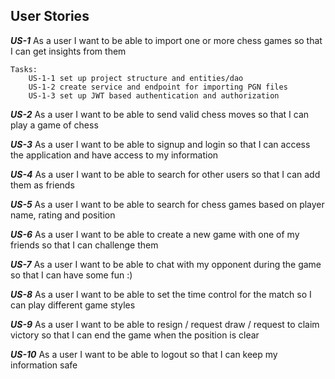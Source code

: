 ## User Stories

_**US-1**_ As a user I want to be able to import one or more chess games so that I can get insights from them

    Tasks:
        US-1-1 set up project structure and entities/dao
        US-1-2 create service and endpoint for importing PGN files
        US-1-3 set up JWT based authentication and authorization

_**US-2**_ As a user I want to be able to send valid chess moves so that I can play a game of chess

_**US-3**_ As a user I want to be able to signup and login so that I can access the application and have access to my
information

_**US-4**_ As a user I want to be able to search for other users so that I can add them as friends

_**US-5**_ As a user I want to be able to search for chess games based on player name, rating and position

_**US-6**_ As a user I want to be able to create a new game with one of my friends so that I can challenge them

_**US-7**_ As a user I want to be able to chat with my opponent during the game so that I can have some fun :)

_**US-8**_ As a user I want to be able to set the time control for the match so I can play different game styles

_**US-9**_ As a user I want to be able to resign / request draw / request to claim victory so that I can end the game
when the position is clear

_**US-10**_ As a user I want to be able to logout so that I can keep my information safe